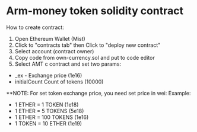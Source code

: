 #  Arm-money token solidity contract
  
How to create contract:
1. Open Ethereum Wallet (Mist)
2. Click to "contracts tab" then Click to "deploy new contract"
3. Select account (contract owner)
4. Copy code from own-currency.sol and put to code editor
5. Select AMT c contract and set two params:
- _ex - Exchange price (1e16)
- initialCount Count of tokens (10000)

**NOTE: For set token exchange price, you need set price in wei:
Example: 
- 1 ETHER = 1 TOKEN (1e18)
- 1 ETHER = 5 TOKENS (5e18)
- 1 ETHER = 100 TOKENS (1e16)
- 1 TOKEN = 10 ETHER (1e19)